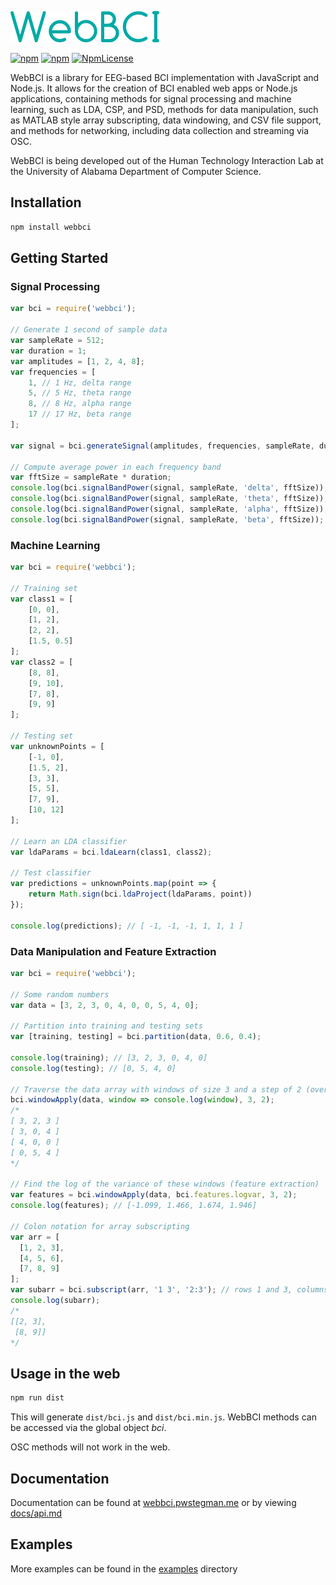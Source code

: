 <p><img src="WebBCI.png" height="50px"></p>

[![npm](https://img.shields.io/npm/v/webbci.svg)](https://www.npmjs.com/package/webbci)
[![npm](https://img.shields.io/npm/dm/webbci.svg)](https://www.npmjs.com/package/webbci)
[![NpmLicense](https://img.shields.io/npm/l/webbci.svg)](https://github.com/pwstegman/WebBCI/blob/master/LICENSE)

WebBCI is a library for EEG-based BCI implementation with JavaScript and Node.js. It allows for the creation of BCI enabled web apps or Node.js applications, containing methods for signal processing and machine learning, such as LDA, CSP, and PSD, methods for data manipulation, such as MATLAB style array subscripting, data windowing, and CSV file support, and methods for networking, including data collection and streaming via OSC.

WebBCI is being developed out of the Human Technology Interaction Lab at the University of Alabama Department of Computer Science.

## Installation

```bash
npm install webbci
```

## Getting Started

### Signal Processing

```javascript
var bci = require('webbci');

// Generate 1 second of sample data
var sampleRate = 512;
var duration = 1;
var amplitudes = [1, 2, 4, 8];
var frequencies = [
	1, // 1 Hz, delta range
	5, // 5 Hz, theta range
	8, // 8 Hz, alpha range
	17 // 17 Hz, beta range
];

var signal = bci.generateSignal(amplitudes, frequencies, sampleRate, duration);

// Compute average power in each frequency band
var fftSize = sampleRate * duration;
console.log(bci.signalBandPower(signal, sampleRate, 'delta', fftSize)); // 85
console.log(bci.signalBandPower(signal, sampleRate, 'theta', fftSize)); // 128
console.log(bci.signalBandPower(signal, sampleRate, 'alpha', fftSize)); // 205
console.log(bci.signalBandPower(signal, sampleRate, 'beta', fftSize));  // 114
```

### Machine Learning

```javascript
var bci = require('webbci');

// Training set
var class1 = [
	[0, 0],
	[1, 2],
	[2, 2],
	[1.5, 0.5]
];
var class2 = [
	[8, 8],
	[9, 10],
	[7, 8],
	[9, 9]
];

// Testing set
var unknownPoints = [
	[-1, 0],
	[1.5, 2],
	[3, 3],
	[5, 5],
	[7, 9],
	[10, 12]
];

// Learn an LDA classifier
var ldaParams = bci.ldaLearn(class1, class2);

// Test classifier
var predictions = unknownPoints.map(point => {
	return Math.sign(bci.ldaProject(ldaParams, point))
});

console.log(predictions); // [ -1, -1, -1, 1, 1, 1 ]
```

### Data Manipulation and Feature Extraction

```javascript
var bci = require('webbci');

// Some random numbers
var data = [3, 2, 3, 0, 4, 0, 0, 5, 4, 0];

// Partition into training and testing sets
var [training, testing] = bci.partition(data, 0.6, 0.4);

console.log(training); // [3, 2, 3, 0, 4, 0]
console.log(testing); // [0, 5, 4, 0]

// Traverse the data array with windows of size 3 and a step of 2 (overlap of 1 item per window)
bci.windowApply(data, window => console.log(window), 3, 2);
/*
[ 3, 2, 3 ]
[ 3, 0, 4 ]
[ 4, 0, 0 ]
[ 0, 5, 4 ]
*/

// Find the log of the variance of these windows (feature extraction)
var features = bci.windowApply(data, bci.features.logvar, 3, 2);
console.log(features); // [-1.099, 1.466, 1.674, 1.946]

// Colon notation for array subscripting
var arr = [
  [1, 2, 3],
  [4, 5, 6],
  [7, 8, 9]
];
var subarr = bci.subscript(arr, '1 3', '2:3'); // rows 1 and 3, columns 2 through 3
console.log(subarr);
/*
[[2, 3],
 [8, 9]]
*/
```

## Usage in the web

```bash
npm run dist
```

This will generate `dist/bci.js` and `dist/bci.min.js`. WebBCI methods can be accessed via the global object *bci*.

OSC methods will not work in the web.

## Documentation

Documentation can be found at [webbci.pwstegman.me](http://webbci.pwstegman.me/) or by viewing [docs/api.md](https://github.com/pwstegman/WebBCI/blob/master/docs/api.md)

## Examples

More examples can be found in the [examples](https://github.com/pwstegman/WebBCI/tree/master/examples) directory
